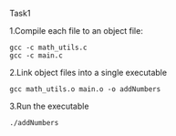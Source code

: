 Task1

1.Compile each file to an object file:
    
    gcc -c math_utils.c
    gcc -c main.c

2.Link object files into a single executable
    
    gcc math_utils.o main.o -o addNumbers

3.Run the executable 
    
    ./addNumbers

